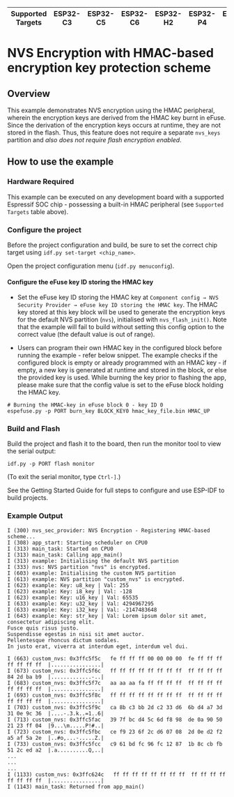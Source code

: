 | Supported Targets | ESP32-C3 | ESP32-C5 | ESP32-C6 | ESP32-H2 | ESP32-P4 | ESP32-S2 | ESP32-S3 |
| ----------------- | -------- | -------- | -------- | -------- | -------- | -------- | -------- |

# NVS Encryption with HMAC-based encryption key protection scheme

## Overview

This example demonstrates NVS encryption using the HMAC peripheral, wherein the encryption keys are derived from the HMAC key burnt in eFuse. Since the derivation of the encryption keys occurs at runtime, they are not stored in the flash. Thus, this feature does not require a separate `nvs_keys` partition and _also does not require flash encryption enabled_.

## How to use the example

### Hardware Required

This example can be executed on any development board with a supported Espressif SOC chip - possessing a built-in HMAC peripheral (see `Supported Targets` table above).

### Configure the project

Before the project configuration and build, be sure to set the correct chip target using `idf.py set-target <chip_name>`.

Open the project configuration menu (`idf.py menuconfig`).

#### Configure the eFuse key ID storing the HMAC key

- Set the eFuse key ID storing the HMAC key at `Component config → NVS Security Provider → eFuse key ID storing the HMAC key`.
The HMAC key stored at this key block will be used to generate the encryption keys for the default NVS partition (`nvs`), initialised with `nvs_flash_init()`. Note that the example will fail to build without setting this config option to the correct value (the default value is out of range).

- Users can program their own HMAC key in the configured block before running the example - refer below snippet. The example checks if the configured block is empty or already programmed with an HMAC key - if empty, a new key is generated at runtime and stored in the block, or else the provided key is used. While burning the key prior to flashing the app, please make sure that the config value is set to the eFuse block holding the HMAC key.

```shell
# Burning the HMAC-key in eFuse block 0 - key ID 0
espefuse.py -p PORT burn_key BLOCK_KEY0 hmac_key_file.bin HMAC_UP
```

### Build and Flash

Build the project and flash it to the board, then run the monitor tool to view the serial output:

```
idf.py -p PORT flash monitor
```

(To exit the serial monitor, type `Ctrl-]`.)

See the Getting Started Guide for full steps to configure and use ESP-IDF to build projects.

### Example Output

```log
I (300) nvs_sec_provider: NVS Encryption - Registering HMAC-based scheme...
I (308) app_start: Starting scheduler on CPU0
I (313) main_task: Started on CPU0
I (313) main_task: Calling app_main()
I (313) example: Initialising the default NVS partition
I (333) nvs: NVS partition "nvs" is encrypted.
I (603) example: Initialising the custom NVS partition
I (613) example: NVS partition "custom_nvs" is encrypted.
I (623) example: Key: u8_key | Val: 255
I (623) example: Key: i8_key | Val: -128
I (623) example: Key: u16_key | Val: 65535
I (633) example: Key: u32_key | Val: 4294967295
I (633) example: Key: i32_key | Val: -2147483648
I (643) example: Key: str_key | Val: Lorem ipsum dolor sit amet, consectetur adipiscing elit.
Fusce quis risus justo.
Suspendisse egestas in nisi sit amet auctor.
Pellentesque rhoncus dictum sodales.
In justo erat, viverra at interdum eget, interdum vel dui.

I (663) custom_nvs: 0x3ffc5f5c   fe ff ff ff 00 00 00 00  fe ff ff ff ff ff ff ff  |................|
I (673) custom_nvs: 0x3ffc5f6c   ff ff ff ff ff ff ff ff  ff ff ff ff 84 2d ba b9  |.............-..|
I (683) custom_nvs: 0x3ffc5f7c   aa aa aa fa ff ff ff ff  ff ff ff ff ff ff ff ff  |................|
I (693) custom_nvs: 0x3ffc5f8c   ff ff ff ff ff ff ff ff  ff ff ff ff ff ff ff ff  |................|
I (703) custom_nvs: 0x3ffc5f9c   ca 8b c3 bb 2d c2 33 d6  6b d4 a7 3d 31 0e 9c 36  |....-.3.k..=1..6|
I (713) custom_nvs: 0x3ffc5fac   39 7f bc d4 5c 6d f8 98  de 0a 90 50 21 23 ff 04  |9...\m.....P!#..|
I (723) custom_nvs: 0x3ffc5fbc   ce f9 23 6f 2c d6 07 08  2d 0e d2 f2 a5 af 5a 2e  |..#o,...-.....Z.|
I (733) custom_nvs: 0x3ffc5fcc   c9 61 bd fc 96 fc 12 87  1b 8c cb fb 51 2c ed a2  |.a..........Q,..|
...
...
...
I (1133) custom_nvs: 0x3ffc624c   ff ff ff ff ff ff ff ff  ff ff ff ff ff ff ff ff  |................|
I (1143) main_task: Returned from app_main()
```
